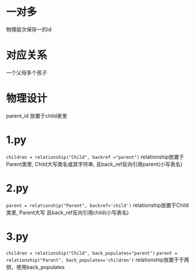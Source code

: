 # 一对多
物理层次保存一的id
# 对应关系
一个父母多个孩子
# 物理设计
parent_id 放置于child表里

# 1.py 

` children = relationship("Child", backref ="parent") `
relationship放置于Parent类里, Child大写类名或其字符串, 且back_ref反向引用parent(小写表名)

# 2.py 



` parent = relationship("Parent", backref='child') `
relationship放置于Child类里, Parent大写 且back_ref反向引用child(小写表名)

# 3.py 

` children = relationship("Child", back_populates="parent") `
` parent = relationship("Parent", back_populates='children') `
relationship放置于于两侧，使用back_populates






